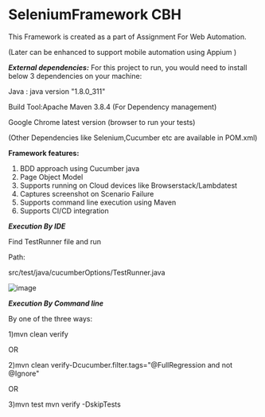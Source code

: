 
# SeleniumFramework CBH

This Framework is created as a part of Assignment For Web Automation.

(Later can be enhanced to support mobile automation using Appium )


***External dependencies:***
For this project to run, you would need to install below 3 dependencies on your machine:

Java : java version "1.8.0_311" 

Build Tool:Apache Maven 3.8.4 (For Dependency management)

Google Chrome latest version (browser to run your tests)

(Other Dependencies like Selenium,Cucumber etc are available in POM.xml)

**Framework features:**
1. BDD approach using Cucumber java
2. Page Object Model 
3. Supports running on Cloud devices like Browserstack/Lambdatest
4. Captures screenshot on Scenario Failure
5. Supports command line execution using Maven
6. Supports CI/CD integration 


***Execution By IDE***

Find TestRunner file and run

Path:

src/test/java/cucumberOptions/TestRunner.java

![image](https://user-images.githubusercontent.com/113853291/191362660-c5454161-d67e-4543-8b25-052f19d73ba1.png)

***Execution By Command line***

By one of the three ways:

1)mvn clean verify

OR

2)mvn clean verify-Dcucumber.filter.tags="@FullRegression and
not @Ignore"

OR

3)mvn test
mvn verify -DskipTests





